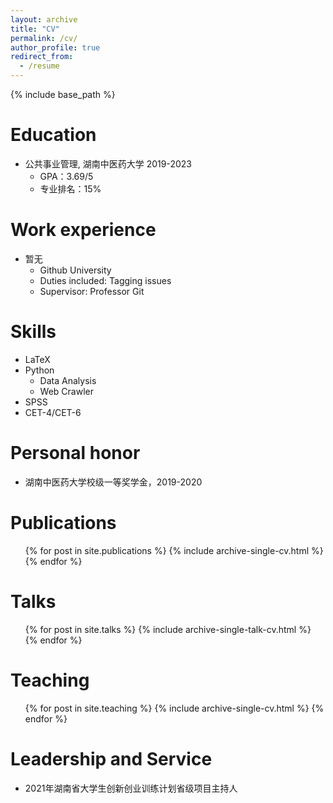 ```yaml
---
layout: archive
title: "CV"
permalink: /cv/
author_profile: true
redirect_from:
  - /resume
---
```


{% include base_path %}

Education
======
* 公共事业管理, 湖南中医药大学 2019-2023
  * GPA：3.69/5
  * 专业排名：15%

Work experience
======
* 暂无
  * Github University
  * Duties included: Tagging issues
  * Supervisor: Professor Git

  
Skills
======
* LaTeX
* Python
   * Data Analysis
   * Web Crawler
* SPSS
* CET-4/CET-6

Personal honor
======
* 湖南中医药大学校级一等奖学金，2019-2020

Publications
======
  <ul>{% for post in site.publications %}
    {% include archive-single-cv.html %}
  {% endfor %}</ul>
  
Talks
======
  <ul>{% for post in site.talks %}
    {% include archive-single-talk-cv.html %}
  {% endfor %}</ul>
  
Teaching
======
  <ul>{% for post in site.teaching %}
    {% include archive-single-cv.html %}
  {% endfor %}</ul>
  
Leadership and Service
======
* 2021年湖南省大学生创新创业训练计划省级项目主持人
